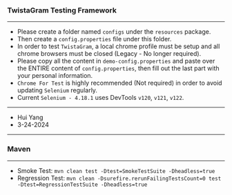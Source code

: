 ### TwistaGram Testing Framework
---
- Please create a folder named `configs` under the `resources` package.
- Then create a `config.properties` file under this folder.
- In order to test `TwistaGram`, a local chrome profile must be setup and all chrome browsers must be closed (Legacy - No longer required).
- Please copy all the content in `demo-config.properties` and paste over the ENTIRE	content of `config.properties`, then fill out the last part with your personal information.
- `Chrome For Test` is highly recommended (Not required) in order to avoid updating `Selenium` regularly. 
- Current `Selenium - 4.18.1` uses DevTools `v120`, `v121`, `v122`.
---
- Hui Yang
- 3-24-2024
---
### Maven
---
- Smoke Test: `mvn clean test -Dtest=SmokeTestSuite -Dheadless=true`
- Regression Test: `mvn clean -Dsurefire.rerunFailingTestsCount=0 test -Dtest=RegressionTestSuite -Dheadless=true`
